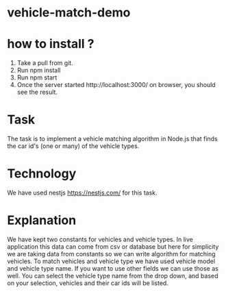 # vehicle-match-demo

# how to install ?
1) Take a pull from git.
2) Run npm install
3) Run npm start
4) Once the server started http://localhost:3000/ on browser, you should see the result.


# Task
The task is to implement a vehicle matching algorithm in Node.js that finds the car id's (one or many) of the vehicle types.

# Technology 
We have used nestjs https://nestjs.com/ for this task.

# Explanation
We have kept two constants for vehicles and vehicle types. In live application this data can come from csv or database but here for simplicity we are taking data from constants so we can write algorithm for matching vehicles.
To match vehicles and vehicle type we have used vehicle model and vehicle type name. If you want to use other fields we can use those as well. You can select the vehicle type name from the drop down, and based on your selection, vehicles and their car ids will be listed.